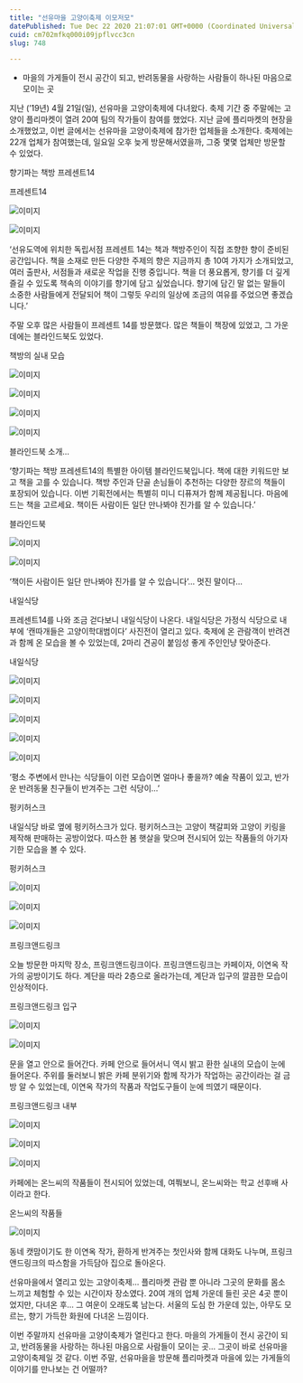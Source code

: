 ```yaml
---
title: "선유마을 고양이축제 이모저모"
datePublished: Tue Dec 22 2020 21:07:01 GMT+0000 (Coordinated Universal Time)
cuid: cm702mfkq000i09jpflvcc3cn
slug: 748

---
```



- 마을의 가게들이 전시 공간이 되고, 반려동물을 사랑하는 사람들이 하나된 마음으로 모이는 곳

지난 (’19년) 4월 21일(일), 선유마을 고양이축제에 다녀왔다. 축제 기간 중 주말에는 고양이 플리마켓이 열려 20여 팀의 작가들이 참여를 했었다. 지난 글에 플리마켓의 현장을 소개했었고, 이번 글에서는 선유마을 고양이축제에 참가한 업체들을 소개한다. 축제에는 22개 업체가 참여했는데, 일요일 오후 늦게 방문해서였을까, 그중 몇몇 업체만 방문할 수 있었다.

향기파는 책방 프레센트14

프레센트14

![이미지](https://cdn.hashnode.com/res/hashnode/image/upload/v1739253440301/ca48dea8-988a-4b27-9062-eeb3b4168f92.jpeg)

![이미지](https://cdn.hashnode.com/res/hashnode/image/upload/v1739253442329/a0fab93b-8654-42bc-a770-31e960a92348.jpeg)

‘선유도역에 위치한 독립서점 프레센트 14는 책과 책방주인이 직접 조향한 향이 준비된 공간입니다. 책을 소재로 만든 다양한 주제의 향은 지금까지 총 10여 가지가 소개되었고, 여러 출판사, 서점들과 새로운 작업을 진행 중입니다. 책을 더 풍요롭게, 향기를 더 깊게 즐길 수 있도록 책속의 이야기를 향기에 담고 싶었습니다. 향기에 담긴 말 없는 말들이 소중한 사람들에게 전달되어 책이 그렇듯 우리의 일상에 조금의 여유를 주었으면 좋겠습니다.’

주말 오후 많은 사람들이 프레센트 14를 방문했다. 많은 책들이 책장에 있었고, 그 가운데에는 블라인드북도 있었다.

책방의 실내 모습

![이미지](https://cdn.hashnode.com/res/hashnode/image/upload/v1739253444371/ed8e2359-e90f-4167-87a3-8caefacbb2bf.jpeg)

![이미지](https://cdn.hashnode.com/res/hashnode/image/upload/v1739253446705/ec0f46fc-d430-40d8-b5c4-f0e1e387e2c8.jpeg)

![이미지](https://cdn.hashnode.com/res/hashnode/image/upload/v1739253449084/e8170478-70cf-431e-a3dd-f58303c048fd.jpeg)

![이미지](https://cdn.hashnode.com/res/hashnode/image/upload/v1739253451871/208224de-46af-4504-9ee7-39741f847564.jpeg)

블라인드북 소개…

‘향기파는 책방 프레센트14의 특별한 아이템 블라인드북입니다. 책에 대한 키워드만 보고 책을 고를 수 있습니다. 책방 주인과 단골 손님들이 추천하는 다양한 쟝르의 책들이 포장되어 있습니다. 이번 기획전에서는 특별히 미니 디퓨져가 함께 제공됩니다. 마음에 드는 책을 고르세요. 책이든 사람이든 일단 만나봐야 진가를 알 수 있습니다.’

블라인드북

![이미지](https://cdn.hashnode.com/res/hashnode/image/upload/v1739253454130/6e016f53-8aa0-4cee-bb03-13e27efd424c.jpeg)

![이미지](https://cdn.hashnode.com/res/hashnode/image/upload/v1739253456576/bf3752cf-5946-4ee5-984d-6381d556806d.jpeg)

‘책이든 사람이든 일단 만나봐야 진가를 알 수 있습니다’… 멋진 말이다…

내일식당

프레센트14를 나와 조금 걷다보니 내일식당이 나온다. 내일식당은 가정식 식당으로 내부에 ‘캔따개들은 고양이학대범이다’ 사진전이 열리고 있다. 축제에 온 관람객이 반려견과 함께 온 모습을 볼 수 있었는데, 2마리 견공이 붙임성 좋게 주인인냥 맞아준다.

내일식당

![이미지](https://cdn.hashnode.com/res/hashnode/image/upload/v1739253459156/3ce0aadf-d079-4926-8e22-f9563127ad63.jpeg)

![이미지](https://cdn.hashnode.com/res/hashnode/image/upload/v1739253461412/9cda0f54-2dee-44c9-96bc-0766e0560230.jpeg)

![이미지](https://cdn.hashnode.com/res/hashnode/image/upload/v1739253463491/4bb4c607-b251-4550-9935-56aebf1bee1d.jpeg)

![이미지](https://cdn.hashnode.com/res/hashnode/image/upload/v1739253465734/7dc83c01-a2c8-4552-a2b2-75aa6e346ba6.jpeg)

![이미지](https://cdn.hashnode.com/res/hashnode/image/upload/v1739253468099/9075366b-a50b-496b-8410-0ca412a5ffe9.jpeg)

‘평소 주변에서 만나는 식당들이 이런 모습이면 얼마나 좋을까? 예술 작품이 있고, 반가운 반려동물 친구들이 반겨주는 그런 식당이…’

펑키허스크

내일식당 바로 옆에 펑키허스크가 있다. 펑키허스크는 고양이 책갈피와 고양이 키링을 제작해 판매하는 공방이었다. 따스한 봄 햇살을 맞으며 전시되어 있는 작품들의 아기자기한 모습을 볼 수 있다.

펑키허스크

![이미지](https://cdn.hashnode.com/res/hashnode/image/upload/v1739253470307/5cf4da44-f86a-4344-b38d-daf1b964aa39.jpeg)

![이미지](https://cdn.hashnode.com/res/hashnode/image/upload/v1739253474400/eca763d9-108c-4c58-9e23-c2dd4109142e.jpeg)

![이미지](https://cdn.hashnode.com/res/hashnode/image/upload/v1739253476765/0c1bdb2d-64f6-4d6d-9f28-2080b9125e80.jpeg)

프링크앤드링크

오늘 방문한 마지막 장소, 프링크앤드링크이다. 프링크앤드링크는 카페이자, 이연옥 작가의 공방이기도 하다. 계단을 따라 2층으로 올라가는데, 계단과 입구의 깔끔한 모습이 인상적이다.

프링크앤드링크 입구

![이미지](https://cdn.hashnode.com/res/hashnode/image/upload/v1739253479158/46662103-b3dc-4e1e-97e7-efc7b67a9f59.jpeg)

![이미지](https://cdn.hashnode.com/res/hashnode/image/upload/v1739253481586/68187f6c-6815-49bd-8e13-c9dcc81b75fa.jpeg)

문을 열고 안으로 들어간다. 카페 안으로 들어서니 역시 밝고 환한 실내의 모습이 눈에 들어온다. 주위를 둘러보니 밝은 카페 분위기와 함께 작가가 작업하는 공간이라는 걸 금방 알 수 있었는데, 이연옥 작가의 작품과 작업도구들이 눈에 띄였기 때문이다.

프링크앤드링크 내부

![이미지](https://cdn.hashnode.com/res/hashnode/image/upload/v1739253484008/de43f431-ed9d-4eeb-8bd5-482176e30e62.jpeg)

![이미지](https://cdn.hashnode.com/res/hashnode/image/upload/v1739253486133/04e87938-adc8-454a-9b37-cef4b0a77ead.jpeg)

![이미지](https://cdn.hashnode.com/res/hashnode/image/upload/v1739253488108/96b4f4ba-8798-4649-94cf-707f7c671ddc.jpeg)

카페에는 온느씨의 작품들이 전시되어 있었는데, 여쭤보니, 온느씨와는 학교 선후배 사이라고 한다.

온느씨의 작품들

![이미지](https://cdn.hashnode.com/res/hashnode/image/upload/v1739253490570/53aeff47-faf0-4142-ac6d-a93255922bab.jpeg)

동네 캣맘이기도 한 이연옥 작가, 환하게 반겨주는 첫인사와 함께 대화도 나누며, 프링크앤드링크의 따스함을 가득담아 집으로 돌아온다.

선유마을에서 열리고 있는 고양이축제… 플리마켓 관람 뿐 아니라 그곳의 문화를 몸소 느끼고 체험할 수 있는 시간이자 장소였다. 20여 개의 업체 가운데 들린 곳은 4곳 뿐이었지만, 다녀온 후… 그 여운이 오래도록 남는다. 서울의 도심 한 가운데 있는, 아무도 모르는, 향기 가득한 화원에 다녀온 느낌이다.

이번 주말까지 선유마을 고양이축제가 열린다고 한다. 마을의 가게들이 전시 공간이 되고, 반려동물을 사랑하는 하나된 마음으로 사람들이 모이는 곳… 그곳이 바로 선유마을 고양이축제일 것 같다. 이번 주말, 선유마을을 방문해 플리마켓과 마을에 있는 가게들의 이야기를 만나보는 건 어떨까?